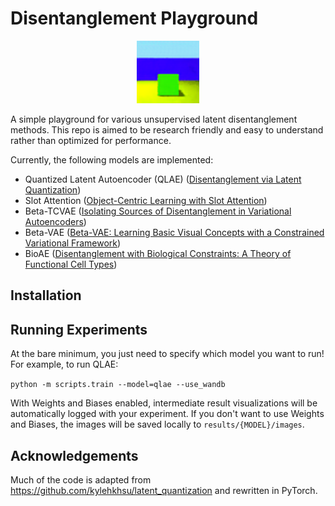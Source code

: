 # Disentanglement Playground

<div align="center">
  <img src=./media/qlae_shapes3D_animated.gif alt="Shapes3D Animated" height="100" width="100" />
</div>

A simple playground for various unsupervised latent disentanglement methods.
This repo is aimed to be research friendly and easy to understand rather than optimized for performance.


Currently, the following models are implemented: 
- Quantized Latent Autoencoder (QLAE) ([Disentanglement via Latent Quantization](https://arxiv.org/abs/2305.18378))
- Slot Attention ([Object-Centric Learning with Slot Attention](https://arxiv.org/abs/2006.15055))
- Beta-TCVAE ([Isolating Sources of Disentanglement in Variational Autoencoders](https://arxiv.org/abs/1802.04942))
- Beta-VAE ([Beta-VAE: Learning Basic Visual Concepts with a Constrained Variational Framework](https://arxiv.org/pdf/1804.03599))
- BioAE ([Disentanglement with Biological Constraints: A Theory of Functional Cell Types](https://arxiv.org/abs/2210.01768))

## Installation


## Running Experiments 
At the bare minimum, you just need to specify which model you want to run! 
For example, to run QLAE: 

`python -m scripts.train --model=qlae --use_wandb`

With Weights and Biases enabled, intermediate result visualizations will be automatically logged with your experiment.
If you don't want to use Weights and Biases, the images will be saved locally to `results/{MODEL}/images`.



## Acknowledgements 
Much of the code is adapted from 
https://github.com/kylehkhsu/latent_quantization
and rewritten in PyTorch. 

